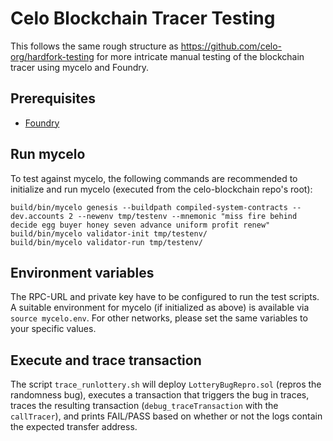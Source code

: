 # Celo Blockchain Tracer Testing

This follows the same rough structure as https://github.com/celo-org/hardfork-testing for more intricate manual testing of the blockchain tracer using mycelo and Foundry.

## Prerequisites

* [Foundry](https://book.getfoundry.sh/getting-started/installation)

## Run mycelo

To test against mycelo, the following commands are recommended to initialize and run mycelo (executed from the celo-blockchain repo's root):

```
build/bin/mycelo genesis --buildpath compiled-system-contracts --dev.accounts 2 --newenv tmp/testenv --mnemonic "miss fire behind decide egg buyer honey seven advance uniform profit renew"
build/bin/mycelo validator-init tmp/testenv/
build/bin/mycelo validator-run tmp/testenv/
```

## Environment variables

The RPC-URL and private key have to be configured to run the test scripts. A suitable environment for mycelo (if initialized as above) is available via `source mycelo.env`. For other networks, please set the same variables to your specific values.


## Execute and trace transaction

The script `trace_runlottery.sh` will deploy `LotteryBugRepro.sol` (repros the randomness bug), executes a transaction that triggers the bug in traces, traces the resulting transaction (`debug_traceTransaction` with the `callTracer`), and prints FAIL/PASS based on whether or not the logs contain the expected transfer address.
